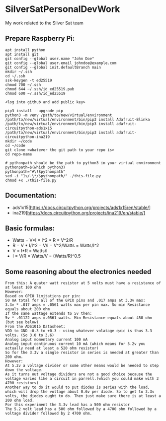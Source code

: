 # SilverSatPersonalDevWork

My work related to the Silver Sat team

###

## Prepare Raspberry Pi:

```
apt install python
apt install git
git config --global user.name "John Doe"
git config --global user.email johndoe@example.com
git config --global init.defaultBranch main
mkdir ~/.ssh
cd ~/.ssh
ssk-keygen -t ed25519
chmod 700 ~/.ssh
chmod 644 ~/.ssh/id_ed25519.pub
chmod 600 ~/.ssh/id_ed25519

<log into github and add public key>

pip3 install --upgrade pip
python3 -m venv /path/to/new/virtual/environment
/path/to/new/virtual/environment/bin/pip3 install Adafruit-Blinka
/path/to/new/virtual/environment/bin/pip3 install adafruit-circuitpython-ads1x15
/path/to/new/virtual/environment/bin/pip3 install adafruit-circuitpython-ina219
mkdir ~/code
cd ~/code
git clone <whatever the git path to your repo is>
cd repo-name

# pythonpath should be the path to python3 in your virtual environment
pythonpath=$(which python3)
pythonpath="#\!$pythonpath"
sed -i "1s/.\*/$pythonpath/" ./this-file.py
chmod +x ./this-file.py
```

## Documentation:

- ads1x15[https://docs.circuitpython.org/projects/ads1x15/en/stable/]
- ina219[https://docs.circuitpython.org/projects/ina219/en/stable/]

## Basic formulas:

- Watts = V*I = I^2 * R = V^2/R
- R = V \* I/I^2 = V/I = V^2/Watts = Watts/I^2
- V = I\*R = Watts/I
- I = V/R = Watts/V = (Watts/R)^0.5

## Some reasoning about the electronics needed

```
From this: A quater watt resistor at 5 volts must have a resistance of at least 100 ohm
However:
Based on GPIO limitations per pin:
50 mA total for all of the GPIO pins and .017 amps at 3.3v max:
3.3v * .017 amps = .0561 watts max per pin max. So min Resistance equals about 200 ohm
If the same wattage extends to 5v then:
5v * .01122 amps =.0561 watts. Min Resistance equals about 450 ohm (but see below)
From the ADS1015 Datasheet:
VDD to GND –0.3 to +0.3 - using whatever volatage qwic is thus 3.3 volts. (So 3.0 to 3.6)
Analog input momentary current 100 mA
Analog input continuous current 10 mA (which means for 5.2v you actually need at least a 520 ohm resistor)
So for the 3.3v a single resistor in series is needed at greater than 200 ohm.
However:
At 5.2v a voltage divider or some other means would be needed to step down the voltage.
As it turns out voltage dividers are not a good choice because the voltage varies like a circuit in parrell.(which you could make with 3 4700 resistors)
Another way to do it would to put diodes is series with the load, which will drop the voltage about 0.6v per diode. So to get to 3.3v volts, the diodes ought to do. Then just make sure there is at least a 200 ohm load.
For this experiment the 3.3v lead has a 500 ohm resistor
The 5.2 volt lead has a 500 ohm followed by a 4700 ohm followed by a voltage divider followed by 2 4700 ohm.
```
